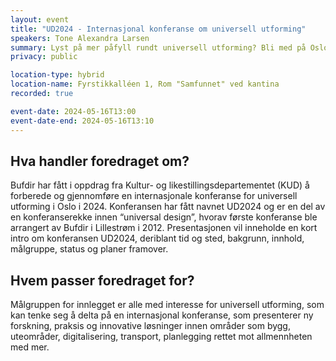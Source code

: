 ```yaml
---
layout: event
title: "UD2024 - Internasjonal konferanse om universell utforming"
speakers: Tone Alexandra Larsen
summary: Lyst på mer påfyll rundt universell utforming? Bli med på Oslo Plaza 20. - 22. november 2024.
privacy: public

location-type: hybrid
location-name: Fyrstikkalléen 1, Rom "Samfunnet" ved kantina
recorded: true

event-date: 2024-05-16T13:00
event-date-end: 2024-05-16T13:10
---
```

## Hva handler foredraget om?
Bufdir har fått i oppdrag fra Kultur- og likestillingsdepartementet (KUD) å forberede og gjennomføre en internasjonale konferanse for
universell utforming i Oslo i 2024. Konferansen har fått navnet UD2024 og er en del av en konferanserekke innen “universal design”, hvorav første konferanse ble arrangert av Bufdir i Lillestrøm i 2012.
Presentasjonen vil inneholde en kort intro om konferansen UD2024, deriblant tid og sted, bakgrunn, innhold, målgruppe, status og planer framover.


## Hvem passer foredraget for?
Målgruppen for innlegget er alle med interesse for universell utforming, som kan tenke seg å delta på en internasjonal konferanse, som presenterer ny forskning, praksis og innovative løsninger innen områder som bygg, uteområder, digitalisering, transport, planlegging rettet mot allmennheten med mer.
